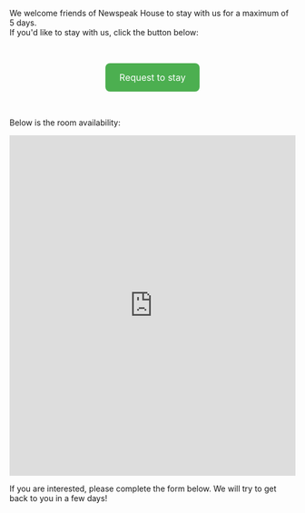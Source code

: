 We welcome friends of Newspeak House to stay with us for a maximum of 5 days.<br>
If you'd like to stay with us, click the button below:

<div style="width: 100%; text-align: center; padding: 2em 0;">
  <a
    href="https://symon.app.n8n.cloud/webhook/booking-page"
    target="_blank"
    rel="noopener noreferrer"
    style="background-color: #4CAF50; color: white; padding: 15px 25px; text-align: center; text-decoration: none; display: inline-block; font-size: 16px; margin: 4px 2px; cursor: pointer; border-radius: 8px;"
  >
    Request to stay
  </a>
</div>


Below is the room availability:

<div style="display: flex; justify-content: center; width: 100%;">
    <iframe 
        src="https://calendar.google.com/calendar/embed?height=600&wkst=1&ctz=Europe%2FLondon&showPrint=0&showTitle=0&showTabs=0&showTz=0&src=Y2E1YmJkYjQxOWVhMDc1OGNlYjg1YzBkMWIyNjdlYmFhNzgyMWM0MGEwMTJjMTM1OGVkMjEzMDczZGVhNWJkY0Bncm91cC5jYWxlbmRhci5nb29nbGUuY29t&color=%23616161" 
        style="border-width:0" 
        width="800" 
        height="600" 
        frameborder="0" 
        scrolling="no">
    </iframe>
</div>

If you are interested, please complete the form below. We will try to get back to you in a few days!

